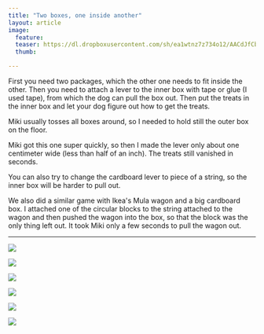 ```yaml
---
title: "Two boxes, one inside another"
layout: article
image:
  feature:
  teaser: https://dl.dropboxusercontent.com/sh/ea1wtnz7z734o12/AACdJfCbzqMKQuUC2HaoqNAFa/aktivointi/kaksi-laatikkoa-sisakkain/DSC42890-245px.jpg
  thumb:

---
```


First you need two packages, which the other one needs to fit inside the other. Then you need to attach a lever to the inner box with tape or glue (I used tape), from which the dog can pull the box out. Then put the treats in the inner box and let your dog figure out how to get the treats.

Miki usually tosses all boxes around, so I needed to hold still the outer box on the floor.

Miki got this one super quickly, so then I made the lever only about one centimeter wide (less than half of an inch). The treats still vanished in seconds.

You can also try to change the cardboard lever to piece of a string, so the inner box will be harder to pull out.

We also did a similar game with Ikea's Mula wagon and a big cardboard box. I attached one of the circular blocks to the string attached to the wagon and then pushed the wagon into the box, so that the block was the only thing left out. It took Miki only a few seconds to pull the wagon out.

---

[![](https://dl.dropboxusercontent.com/sh/ea1wtnz7z734o12/AACisW4Z1VyfZbH__XSQT3d3a/aktivointi/kaksi-laatikkoa-sisakkain/DSC29067_2-800px.jpg)](https://dl.dropboxusercontent.com/sh/ea1wtnz7z734o12/AAAkYuLT92C42WM5GqPKFknZa/aktivointi/kaksi-laatikkoa-sisakkain/DSC29067_2.jpg)

[![](https://dl.dropboxusercontent.com/sh/ea1wtnz7z734o12/AADLmV89Bs9silYQ_DTeK7Aea/aktivointi/kaksi-laatikkoa-sisakkain/DSC29055_2-800px.jpg)](https://dl.dropboxusercontent.com/sh/ea1wtnz7z734o12/AABD_P-wMPku4OQzraluL5F0a/aktivointi/kaksi-laatikkoa-sisakkain/DSC29055_2.jpg)

[![](https://dl.dropboxusercontent.com/sh/ea1wtnz7z734o12/AADroqmjRQyxvjdZAzAlXQP_a/aktivointi/kaksi-laatikkoa-sisakkain/DSC42862-800px.jpg)](https://dl.dropboxusercontent.com/sh/ea1wtnz7z734o12/AAA9UEUB8WKrEtQ27d9uYx_Xa/aktivointi/kaksi-laatikkoa-sisakkain/DSC42862.jpg)

[![](https://dl.dropboxusercontent.com/sh/ea1wtnz7z734o12/AABk0Vm3csjPa7cThUfDG8zga/aktivointi/kaksi-laatikkoa-sisakkain/DSC42890-800px.jpg)](https://dl.dropboxusercontent.com/sh/ea1wtnz7z734o12/AADTiSosq-S8D1yHzpObt8bEa/aktivointi/kaksi-laatikkoa-sisakkain/DSC42890.jpg)

[![](https://dl.dropboxusercontent.com/sh/ea1wtnz7z734o12/AACToOmzZx3FcO5Unh4mM_Vba/aktivointi/kaksi-laatikkoa-sisakkain/DSC42919-800px.jpg)](https://dl.dropboxusercontent.com/sh/ea1wtnz7z734o12/AABDDBlg8MWPyS1lgl0kojmTa/aktivointi/kaksi-laatikkoa-sisakkain/DSC42919.jpg)

[![](https://dl.dropboxusercontent.com/sh/ea1wtnz7z734o12/AACqX_zQ5FbqJOCxa5c8RmAua/aktivointi/kaksi-laatikkoa-sisakkain/DSC42929-800px.jpg)](https://dl.dropboxusercontent.com/sh/ea1wtnz7z734o12/AAA_pIEJrz7TKqNTI-cZU7t1a/aktivointi/kaksi-laatikkoa-sisakkain/DSC42929.jpg)
